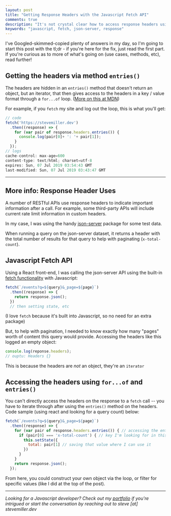 ```yaml
---
layout: post
title: "Getting Response Headers with the Javascript Fetch API"
comments: true
description: "It's not crystal clear how to access response headers using the fetch API, but it is doable with the entries() method and some looping"
keywords: "javascript, fetch, json-server, response"
---
```


I've Googled-skimmed-copied plenty of answers in my day, so I'm going to start this post with the tl;dr - if you're here for the fix, just read the first part. If you're curious as to more of what's going on (use cases, methods, etc), read further!

## Getting the headers via method `entries()`

The headers are hidden in an `entries()` method that doesn't return an object, but an iterator, that then gives access to the headers in a key / value format through a `for...of` loop. ([More on this at MDN](https://developer.mozilla.org/en-US/docs/Web/API/Headers/entries))

For example, if you `fetch` my site and log out the loop, this is what you'll get:

```javascript
// code
fetch('https://stevemiller.dev')
  .then((response) => {
    for (var pair of response.headers.entries()) {
      console.log(pair[0]+ ': '+ pair[1]);
    }
  });
// logs
cache-control: max-age=600
content-type: text/html; charset=utf-8
expires: Sun, 07 Jul 2019 03:54:43 GMT
last-modified: Sun, 07 Jul 2019 03:43:47 GMT
```

***

## More info: Response Header Uses

A number of RESTful APIs use response headers to indicate important information after a call. For example, some third-party APIs will include current rate limit information in custom headers.

In my case, I was using the handy [json-server](https://www.npmjs.com/package/json-server) package for some test data.

When running a query on the json-server dataset, it returns a header with the total number of results for that query to help with paginating (`x-total-count`).

## Javascript Fetch API

Using a React front-end, I was calling the json-server API using the built-in [fetch functionality](https://developer.mozilla.org/en-US/docs/Web/API/Fetch_API/Using_Fetch) with Javascript:

```javascript
fetch(`/events?q=${query}&_page=${page}`)
  .then((response) => {
    return response.json();
  })
  // then setting state, etc
```

(I love `fetch` because it's built into Javascript, so no need for an extra package)

But, to help with pagination, I needed to know exactly how many "pages" worth of content this query would provide. Accessing the headers like this logged an empty object:

```javascript
console.log(reponse.headers);
// ouptu: Headers {}
```

This is because the headers are _not_ an object, they're an `iterator`

## Accessing the headers using `for...of` and `entries()`

You can't directly access the headers on the response to a `fetch` call -- you have to iterate through after using the `entries()` method on the headers. Code sample (using react and looking for a query count) below:

```javascript
fetch(`/events?q=${query}&_page=${page}`)
  .then((response) => {
    for (var pair of response.headers.entries()) { // accessing the entries
      if (pair[0] === 'x-total-count') { // key I'm looking for in this instance
        this.setState({
          total: pair[1] // saving that value where I can use it
        })
      }
    }
    return response.json();
  });
```

From here, you could construct your own object via the loop, or filter for specific values (like I did at the top of the post).

***

_Looking for a Javascript developer? Check out my [portfolio](/portfolio) if you're intrigued or start the conversation by reaching out to steve \[at\] stevemiller.dev_